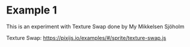 # Example 1

This is an experiment with Texture Swap done by My Mikkelsen Sjöholm

Texture Swap: https://pixijs.io/examples/#/sprite/texture-swap.js